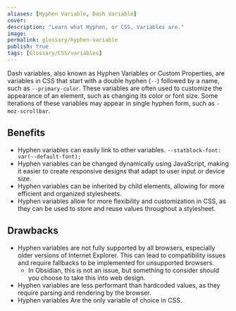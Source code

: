 ```yaml
---
aliases: [Hyphen Variable, Dash Variable]
cover: 
description: "Learn what Hyphen, or CSS, Variables are."
image: 
permalink: glossary/hyphen-variable
publish: true
tags: [Glossary/CSS/variables]
---
```


Dash variables, also known as Hyphen Variables or Custom Properties, are variables in CSS that start with a double hyphen (`--`) followed by a name, such as `--primary-color`. These variables are often used to customize the appearance of an element, such as changing its color or font size. Some iterations of these variables may appear in single hyphen form, such as `-moz-scrollbar`.

## Benefits

- Hyphen variables can easily link to other variables. `--statblock-font: var(--default-font);`
- Hyphen variables can be changed dynamically using JavaScript, making it easier to create responsive designs that adapt to user input or device size.
- Hyphen variables can be inherited by child elements, allowing for more efficient and organized stylesheets.
- Hyphen variables allow for more flexibility and customization in CSS, as they can be used to store and reuse values throughout a stylesheet.

## Drawbacks

-   Hyphen variables are not fully supported by all browsers, especially older versions of Internet Explorer. This can lead to compatibility issues and require fallbacks to be implemented for unsupported browsers. 
	- In Obsidian, this is not an issue, but something to consider should you choose to take this into web design.
-   Hyphen variables are less performant than hardcoded values, as they require parsing and rendering by the browser.
- Hyphen variables Are the only variable of choice in CSS.
